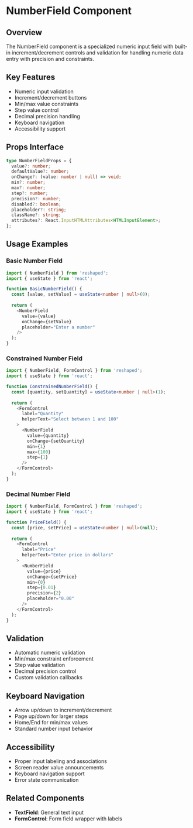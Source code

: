 # NumberField Component

## Overview
The NumberField component is a specialized numeric input field with built-in increment/decrement controls and validation for handling numeric data entry with precision and constraints.

## Key Features
- Numeric input validation
- Increment/decrement buttons
- Min/max value constraints
- Step value control
- Decimal precision handling
- Keyboard navigation
- Accessibility support

## Props Interface
```typescript
type NumberFieldProps = {
  value?: number;
  defaultValue?: number;
  onChange?: (value: number | null) => void;
  min?: number;
  max?: number;
  step?: number;
  precision?: number;
  disabled?: boolean;
  placeholder?: string;
  className?: string;
  attributes?: React.InputHTMLAttributes<HTMLInputElement>;
};
```

## Usage Examples

### Basic Number Field
```typescript
import { NumberField } from 'reshaped';
import { useState } from 'react';

function BasicNumberField() {
  const [value, setValue] = useState<number | null>(0);
  
  return (
    <NumberField
      value={value}
      onChange={setValue}
      placeholder="Enter a number"
    />
  );
}
```

### Constrained Number Field
```typescript
import { NumberField, FormControl } from 'reshaped';
import { useState } from 'react';

function ConstrainedNumberField() {
  const [quantity, setQuantity] = useState<number | null>(1);
  
  return (
    <FormControl
      label="Quantity"
      helperText="Select between 1 and 100"
    >
      <NumberField
        value={quantity}
        onChange={setQuantity}
        min={1}
        max={100}
        step={1}
      />
    </FormControl>
  );
}
```

### Decimal Number Field
```typescript
import { NumberField, FormControl } from 'reshaped';
import { useState } from 'react';

function PriceField() {
  const [price, setPrice] = useState<number | null>(null);
  
  return (
    <FormControl
      label="Price"
      helperText="Enter price in dollars"
    >
      <NumberField
        value={price}
        onChange={setPrice}
        min={0}
        step={0.01}
        precision={2}
        placeholder="0.00"
      />
    </FormControl>
  );
}
```

## Validation
- Automatic numeric validation
- Min/max constraint enforcement
- Step value validation
- Decimal precision control
- Custom validation callbacks

## Keyboard Navigation
- Arrow up/down to increment/decrement
- Page up/down for larger steps
- Home/End for min/max values
- Standard number input behavior

## Accessibility
- Proper input labeling and associations
- Screen reader value announcements
- Keyboard navigation support
- Error state communication

## Related Components
- **TextField**: General text input
- **FormControl**: Form field wrapper with labels